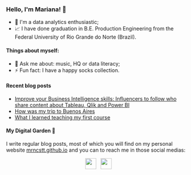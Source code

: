 ### Hello, I'm Mariana! 👋

- 💼 I'm a data analytics enthusiastic; 
- 📈 I have done graduation in B.E. Production Engineering from the Federal University of Rio Grande do Norte (Brazil).

#### Things about myself:

- 💬 Ask me about: music, HQ or data literacy;
- ⚡ Fun fact: I have a happy socks collection.

#### Recent blog posts

<!-- BLOG-POST-LIST:START -->
- [Improve your Business Intelligence skills: Influencers to follow who share content about Tableau, Qlik and Power BI](https://mrncstt.github.io/posts/bi_people_follow/)
- [How was my trip to Buenos Aires](https://mrncstt.github.io/posts/tips_buenos_aires/)
- [What I learned teaching my first course]([https://fguisso.github.io/posts/hacktoberfest-owasp/](https://mrncstt.github.io/posts/primeirocurso/))
<!-- BLOG-POST-LIST:END -->


#### My Digital Garden 🌱

I write regular blog posts, most of which you will find on my personal website [mrncstt.github.io](mrncstt.github.io) and you can to reach me in those social medias: 

<p align='center'>
<a href="https://dev.to/mrncstt"><img height="30" src="https://raw.githubusercontent.com/WaylonWalker/WaylonWalker/main/icon/dev.png"></a>&nbsp;&nbsp;
<a href="https://www.linkedin.com/in/mrncst/"><img height="30" src="https://github.com/WaylonWalker/WaylonWalker/blob/main/icon/linkedin.png?raw=true"></a>
</p>

